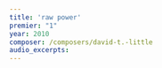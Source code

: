 ```yaml
---
title: 'raw power'
premier: "1"
year: 2010
composer: /composers/david-t.-little
audio_excerpts: 
---
```

